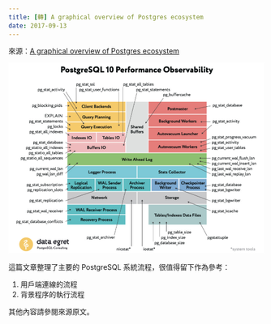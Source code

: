 ```yaml
---
title: [轉] A graphical overview of Postgres ecosystem
date: 2017-09-13
---
```


來源：[A graphical overview of Postgres ecosystem](http://blog.postgresql-consulting.com/2017/09/postgresql-workings-in-one-picture.html)

![A graphical overview of Postgres ecosystem](assets/posts/PostgreSQL-10-Performance-Observability.jpg)

這篇文章整理了主要的 PostgreSQL 系統流程，很值得留下作為參考：

1. 用戶端連線的流程
2. 背景程序的執行流程

其他內容請參閱來源原文。
